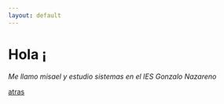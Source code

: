 ```yaml
---
layout: default
---
```


# Hola ¡

_Me llamo misael y estudio sistemas en el IES Gonzalo Nazareno_

[atras](./)
